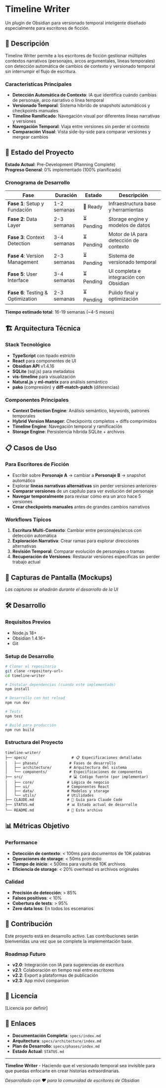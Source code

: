 # Timeline Writer

Un plugin de Obsidian para versionado temporal inteligente diseñado especialmente para escritores de ficción.

## 🎯 Descripción

Timeline Writer permite a los escritores de ficción gestionar múltiples contextos narrativos (personajes, arcos argumentales, líneas temporales) con detección automática de cambios de contexto y versionado temporal sin interrumpir el flujo de escritura.

### Características Principales

- **Detección Automática de Contexto**: IA que identifica cuándo cambias de personaje, arco narrativo o línea temporal
- **Versionado Temporal**: Sistema híbrido de snapshots automáticos y checkpoints manuales
- **Timeline Ramificado**: Navegación visual por diferentes líneas narrativas y versiones
- **Navegación Temporal**: Viaja entre versiones sin perder el contexto
- **Comparación Visual**: Vista side-by-side para comparar versiones y mergear cambios

## 🚀 Estado del Proyecto

**Estado Actual**: Pre-Development (Planning Complete)  
**Progreso General**: 0% implementado (100% planificado)

### Cronograma de Desarrollo

| Fase | Duración | Estado | Descripción |
|------|----------|--------|-------------|
| **Fase 1**: Setup y Fundación | 1-2 semanas | 🔄 Ready | Infraestructura base y herramientas |
| **Fase 2**: Data Layer | 2-3 semanas | ⏳ Pending | Storage engine y modelos de datos |
| **Fase 3**: Context Detection | 3-4 semanas | ⏳ Pending | Motor de IA para detección de contexto |
| **Fase 4**: Version Management | 2-3 semanas | ⏳ Pending | Sistema de versionado temporal |
| **Fase 5**: User Interface | 3-4 semanas | ⏳ Pending | UI completa e integración con Obsidian |
| **Fase 6**: Testing & Optimization | 2-3 semanas | ⏳ Pending | Pulido final y optimización |

**Tiempo estimado total**: 16-19 semanas (~4-5 meses)

## 🏗️ Arquitectura Técnica

### Stack Tecnológico
- **TypeScript** con tipado estricto
- **React** para componentes de UI
- **Obsidian API** v1.4.16
- **SQLite** (sql.js) para metadatos
- **vis-timeline** para visualización
- **Natural.js** y **ml-matrix** para análisis semántico
- **pako** (compresión) y **diff-match-patch** (diferencias)

### Componentes Principales
- **Context Detection Engine**: Análisis semántico, keywords, patrones temporales
- **Hybrid Version Manager**: Checkpoints completos + diffs comprimidos
- **Timeline Engine**: Navegación temporal y ramificación
- **Storage Engine**: Persistencia híbrida SQLite + archivos

## 📋 Casos de Uso

### Para Escritores de Ficción
- Escribir sobre **Personaje A** → cambiar a **Personaje B** → snapshot automático
- Explorar **líneas narrativas alternativas** sin perder versiones anteriores
- **Comparar versiones** de un capítulo para ver evolución del personaje
- **Navegar temporalmente** para revisar cómo era un arco hace 5 versiones
- **Crear checkpoints manuales** antes de grandes cambios narrativos

### Workflows Típicos
1. **Escritura Multi-Contexto**: Cambiar entre personajes/arcos con detección automática
2. **Exploración Narrativa**: Crear ramas para explorar direcciones alternativas
3. **Revisión Temporal**: Comparar evolución de personajes o tramas
4. **Recuperación de Versiones**: Restaurar versiones específicas sin perder trabajo actual

## 🎨 Capturas de Pantalla (Mockups)

*Las capturas se añadirán durante el desarrollo de la UI*

## 🛠️ Desarrollo

### Requisitos Previos
- Node.js 18+
- Obsidian 1.4.16+
- Git

### Setup de Desarrollo
```bash
# Clonar el repositorio
git clone <repository-url>
cd timeline-writer

# Instalar dependencias (cuando esté implementado)
npm install

# Desarrollo con hot reload
npm run dev

# Tests
npm test

# Build para producción
npm run build
```

### Estructura del Proyecto
```
timeline-writer/
├── specs/                    # 📋 Especificaciones detalladas
│   ├── phases/              # Fases de desarrollo
│   ├── architecture/        # Arquitectura del sistema
│   └── components/          # Especificaciones de componentes
├── src/                     # 💻 Código fuente (por implementar)
│   ├── core/               # Lógica de negocio
│   ├── ui/                 # Componentes React
│   ├── data/               # Modelos y storage
│   └── utils/              # Utilidades
├── CLAUDE.md               # 🤖 Guía para Claude Code
├── STATUS.md               # 📊 Estado actual de desarrollo
└── README.md               # 📖 Este archivo
```

## 📊 Métricas Objetivo

### Performance
- **Detección de contexto**: < 100ms para documentos de 10K palabras
- **Operaciones de storage**: < 50ms promedio
- **Tiempo de inicio**: < 500ms para vaults de 10K archivos
- **Eficiencia de storage**: < 20% overhead vs archivos originales

### Calidad
- **Precisión de detección**: > 85%
- **Falsos positivos**: < 10%
- **Cobertura de tests**: > 95%
- **Zero data loss**: En todos los escenarios

## 🤝 Contribución

Este proyecto está en desarrollo activo. Las contribuciones serán bienvenidas una vez que se complete la implementación base.

### Roadmap Futuro
- **v2.0**: Integración con IA para sugerencias de escritura
- **v2.1**: Colaboración en tiempo real entre escritores
- **v2.2**: Export a plataformas de publicación
- **v2.3**: App móvil companion

## 📄 Licencia

[Licencia por definir]

## 🔗 Enlaces

- **Documentación Completa**: `specs/index.md`
- **Arquitectura**: `specs/architecture/index.md`
- **Plan de Desarrollo**: `specs/phases/index.md`
- **Estado Actual**: `STATUS.md`

---

**Timeline Writer** - Haciendo que el versionado temporal sea invisible para que puedas enfocarte en crear historias extraordinarias.

*Desarrollado con ❤️ para la comunidad de escritores de Obsidian*